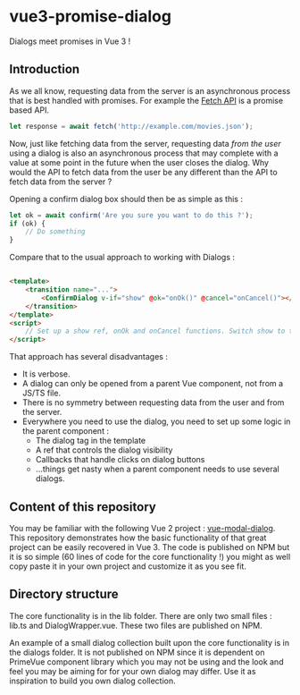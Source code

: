 # vue3-promise-dialog

Dialogs meet promises in Vue 3 !

## Introduction

As we all know, requesting data from the server is an asynchronous process that is best handled with promises. For
example the [Fetch API](https://developer.mozilla.org/en-US/docs/Web/API/Fetch_API) is a promise based API.

```javascript
let response = await fetch('http://example.com/movies.json');
```

Now, just like fetching data from the server, requesting data _from the user_ using a dialog is also an asynchronous
process that may complete with a value at some point in the future when the user closes the dialog. Why would the API to
fetch data from the user be any different than the API to fetch data from the server ?

Opening a confirm dialog box should then be as simple as this :

```javascript
let ok = await confirm('Are you sure you want to do this ?');
if (ok) {
    // Do something
}
```

Compare that to the usual approach to working with Dialogs :

```html

<template>
    <transition name="...">
        <ConfirmDialog v-if="show" @ok="onOk()" @cancel="onCancel()"></ConfirmDialog>
    </transition>
</template>
<script>
    // Set up a show ref, onOk and onCancel functions. Switch show to true to open the dialog.
</script>
```

That approach has several disadvantages :

* It is verbose.
* A dialog can only be opened from a parent Vue component, not from a JS/TS file.
* There is no symmetry between requesting data from the user and from the server.
* Everywhere you need to use the dialog, you need to set up some logic in the parent component :
    * The dialog tag in the template
    * A ref that controls the dialog visibility
    * Callbacks that handle clicks on dialog buttons
    * ...things get nasty when a parent component needs to use several dialogs.

## Content of this repository

You may be familiar with the following Vue 2 project : [vue-modal-dialog](https://github.com/hjkcai/vue-modal-dialogs).
This repository demonstrates how the basic functionality of that great project can be easily recovered in Vue 3. The
code is published on NPM but it is so simple (60 lines of code for the core functionality !) you might as well copy
paste it in your own project and customize it as you see fit.

## Directory structure

The core functionality is in the lib folder. There are only two small files : lib.ts and DialogWrapper.vue. These two
files are published on NPM.

An example of a small dialog collection built upon the core functionality is in the dialogs folder. It is not published on NPM since it is dependent on PrimeVue component library which you may not be using and the look and feel you may be aiming for for your own dialog may differ. Use it as inspiration to build you own dialog collection. 

